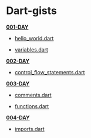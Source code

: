 Dart-gists
=====


[__001-DAY__](001-DAY)

- [hello_world.dart](001-DAY/hello_world.dart)

- [variables.dart](001-DAY/variables.dart)


[__002-DAY__](002-DAY)

- [control_flow_statements.dart](002-DAY/control_flow_statements.dart)




[__003-DAY__](003-DAY)

- [comments.dart](003-DAY/comments.dart)

- [functions.dart](003-DAY/functions.dart)


[__004-DAY__](004-DAY)

- [imports.dart](003-DAY/imports.dart)